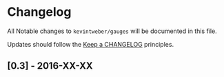 # Changelog

All Notable changes to `kevintweber/gauges` will be documented in this file.

Updates should follow the [Keep a CHANGELOG](http://keepachangelog.com/) principles.

## [0.3] - 2016-XX-XX
